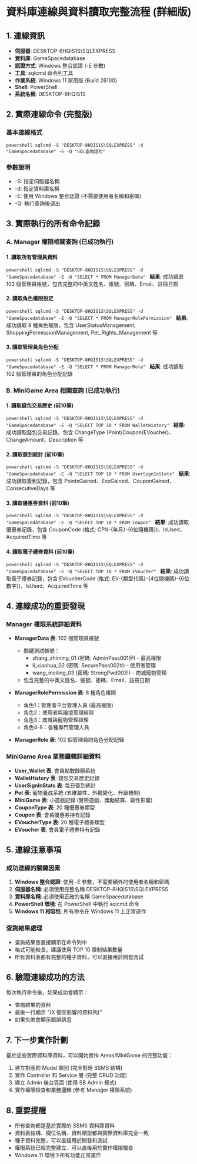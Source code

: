﻿# 資料庫連線與資料讀取完整流程 (詳細版)

## 1. 連線資訊
- **伺服器**: DESKTOP-8HQIS1S\SQLEXPRESS
- **資料庫**: GameSpacedatabase
- **認證方式**: Windows 整合認證 (-E 參數)
- **工具**: sqlcmd 命令列工具
- **作業系統**: Windows 11 家用版 (Build 26100)
- **Shell**: PowerShell
- **系統名稱**: DESKTOP-8HQIS1S

## 2. 實際連線命令 (完整版)

### 基本連線格式
`powershell
sqlcmd -S "DESKTOP-8HQIS1S\SQLEXPRESS" -d "GameSpacedatabase" -E -Q "SQL查詢語句"
`

### 參數說明
- -S: 指定伺服器名稱
- -d: 指定資料庫名稱  
- -E: 使用 Windows 整合認證 (不需要使用者名稱和密碼)
- -Q: 執行查詢後退出

## 3. 實際執行的所有命令記錄

### A. Manager 權限相關查詢 (已成功執行)

#### 1. 讀取所有管理員資料
`powershell
sqlcmd -S "DESKTOP-8HQIS1S\SQLEXPRESS" -d "GameSpacedatabase" -E -Q "SELECT * FROM ManagerData"
`
**結果**: 成功讀取 102 個管理員帳號，包含完整的中英文姓名、帳號、密碼、Email、註冊日期

#### 2. 讀取角色權限設定
`powershell
sqlcmd -S "DESKTOP-8HQIS1S\SQLEXPRESS" -d "GameSpacedatabase" -E -Q "SELECT * FROM ManagerRolePermission"
`
**結果**: 成功讀取 8 種角色權限，包含 UserStatusManagement, ShoppingPermissionManagement, Pet_Rights_Management 等

#### 3. 讀取管理員角色分配
`powershell
sqlcmd -S "DESKTOP-8HQIS1S\SQLEXPRESS" -d "GameSpacedatabase" -E -Q "SELECT * FROM ManagerRole"
`
**結果**: 成功讀取 102 個管理員的角色分配記錄

### B. MiniGame Area 相關查詢 (已成功執行)

#### 1. 讀取錢包交易歷史 (前10筆)
`powershell
sqlcmd -S "DESKTOP-8HQIS1S\SQLEXPRESS" -d "GameSpacedatabase" -E -Q "SELECT TOP 10 * FROM WalletHistory"
`
**結果**: 成功讀取錢包交易記錄，包含 ChangeType (Point/Coupon/EVoucher)、ChangeAmount、Description 等

#### 2. 讀取簽到統計 (前10筆)
`powershell
sqlcmd -S "DESKTOP-8HQIS1S\SQLEXPRESS" -d "GameSpacedatabase" -E -Q "SELECT TOP 10 * FROM UserSignInStats"
`
**結果**: 成功讀取簽到記錄，包含 PointsGained、ExpGained、CouponGained、ConsecutiveDays 等

#### 3. 讀取優惠券資料 (前10筆)
`powershell
sqlcmd -S "DESKTOP-8HQIS1S\SQLEXPRESS" -d "GameSpacedatabase" -E -Q "SELECT TOP 10 * FROM Coupon"
`
**結果**: 成功讀取優惠券記錄，包含 CouponCode (格式: CPN-{年月}-{6位隨機碼})、IsUsed、AcquiredTime 等

#### 4. 讀取電子禮券資料 (前10筆)
`powershell
sqlcmd -S "DESKTOP-8HQIS1S\SQLEXPRESS" -d "GameSpacedatabase" -E -Q "SELECT TOP 10 * FROM EVoucher"
`
**結果**: 成功讀取電子禮券記錄，包含 EVoucherCode (格式: EV-{類型代碼}-{4位隨機碼}-{6位數字})、IsUsed、AcquiredTime 等

## 4. 連線成功的重要發現

### Manager 權限系統詳細資料
- **ManagerData 表**: 102 個管理員帳號
  - 關鍵測試帳號：
    - zhang_zhiming_01 (密碼: AdminPass001@) - 最高權限
    - li_xiaohua_02 (密碼: SecurePass002#) - 使用者管理
    - wang_meiling_03 (密碼: StrongPwd003!) - 商城寵物管理
  - 包含完整的中英文姓名、帳號、密碼、Email、註冊日期

- **ManagerRolePermission 表**: 8 種角色權限
  - 角色1：管理者平台管理人員 (最高權限)
  - 角色2：使用者與論壇管理經理
  - 角色3：商城與寵物管理經理
  - 角色4-8：各種專門管理人員

- **ManagerRole 表**: 102 個管理員的角色分配記錄

### MiniGame Area 業務邏輯詳細資料
- **User_Wallet 表**: 會員點數餘額系統
- **WalletHistory 表**: 錢包交易歷史記錄
- **UserSignInStats 表**: 每日簽到統計
- **Pet 表**: 寵物養成系統 (五維屬性、外觀變化、升級機制)
- **MiniGame 表**: 小遊戲記錄 (冒險遊戲、獎勵結算、屬性影響)
- **CouponType 表**: 20 種優惠券類型
- **Coupon 表**: 會員優惠券持有記錄
- **EVoucherType 表**: 20 種電子禮券類型
- **EVoucher 表**: 會員電子禮券持有記錄

## 5. 連線注意事項

### 成功連線的關鍵因素
1. **Windows 整合認證**: 使用 -E 參數，不需要額外的使用者名稱和密碼
2. **伺服器名稱**: 必須使用完整名稱 DESKTOP-8HQIS1S\SQLEXPRESS
3. **資料庫名稱**: 必須使用正確的名稱 GameSpacedatabase
4. **PowerShell 環境**: 在 PowerShell 中執行 sqlcmd 命令
5. **Windows 11 相容性**: 所有命令在 Windows 11 上正常運作

### 查詢結果處理
- 查詢結果會直接顯示在命令列中
- 格式可能較長，建議使用 TOP 10 限制結果數量
- 所有資料表都有完整的種子資料，可以直接用於開發測試

## 6. 驗證連線成功的方法
每次執行命令後，如果成功會顯示：
- 查詢結果的資料
- 最後一行顯示 "(X 個受影響的資料列)"
- 如果失敗會顯示錯誤訊息

## 7. 下一步實作計劃
基於這些實際資料庫資料，可以開始實作 Areas/MiniGame 的完整功能：
1. 建立對應的 Model 類別 (完全對應 SSMS 結構)
2. 實作 Controller 和 Service 層 (完整 CRUD 功能)
3. 建立 Admin 後台頁面 (使用 SB Admin 樣式)
4. 實作權限檢查和業務邏輯 (參考 Manager 權限系統)

## 8. 重要提醒
- 所有查詢都是基於實際的 SSMS 資料庫資料
- 資料表結構、欄位名稱、資料類型都與實際資料庫完全一致
- 種子資料完整，可以直接用於開發和測試
- 權限系統已經完整建立，可以直接用於實作權限檢查
- Windows 11 環境下所有功能正常運作

